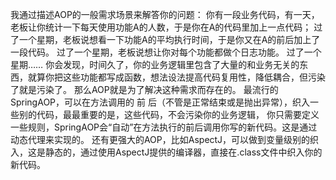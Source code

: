 我通过描述AOP的一般需求场景来解答你的问题：
你有一段业务代码，有一天，老板让你统计一下每天使用功能A的人数，于是你在A的代码里加上一点代码；
过了一个星期，老板说想看一下功能A的平均执行时间，于是你又在A的前后加上了一段代码。
过了一个星期，老板说想让你对每个功能都做个日志功能。
过了一个星期……
你会发现，时间久了，你的业务逻辑里包含了大量的和业务无关的东西，就算你把这些功能都写成函数，想法设法提高代码复用性，降低耦合，但污染了就是污染了。
那么AOP就是为了解决这种需求而存在的。
最流行的SpringAOP，可以在方法调用的 前  后（不管是正常结束或是抛出异常），织入一些别的代码，最最重要的是，这些代码，不会污染你的业务逻辑，
你只需要定义一些规则，SpringAOP会“自动”在方法执行的前后调用你写的新代码。这是通过动态代理来实现的。
还有更强大的AOP，比如AspectJ，可以做到变量级别的织入，这是静态的，通过使用AspectJ提供的编译器，直接在.class文件中织入你的新代码。
